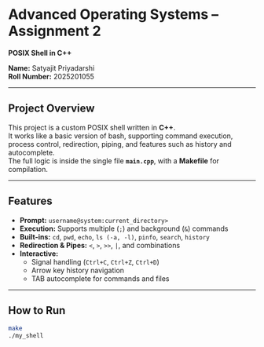 # Advanced Operating Systems – Assignment 2  
**POSIX Shell in C++**

**Name:** Satyajit Priyadarshi  
**Roll Number:** 2025201055  

---

## Project Overview
This project is a custom POSIX shell written in **C++**.  
It works like a basic version of bash, supporting command execution, process control, redirection, piping, and features such as history and autocomplete.  
The full logic is inside the single file **`main.cpp`**, with a **Makefile** for compilation.

---

## Features
- **Prompt:** `username@system:current_directory>`  
- **Execution:** Supports multiple (`;`) and background (`&`) commands  
- **Built-ins:** `cd`, `pwd`, `echo`, `ls (-a, -l)`, `pinfo`, `search`, `history`  
- **Redirection & Pipes:** `<`, `>`, `>>`, `|`, and combinations  
- **Interactive:**  
  - Signal handling (`Ctrl+C`, `Ctrl+Z`, `Ctrl+D`)  
  - Arrow key history navigation  
  - TAB autocomplete for commands and files  

---

## How to Run
```bash
make
./my_shell
```